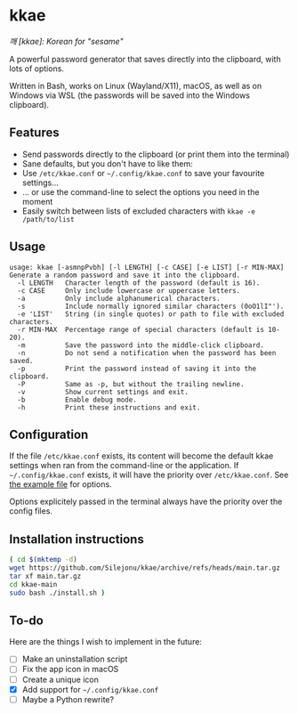 # kkae
*깨 [kkae]: Korean for "sesame"*

A powerful password generator that saves directly into the clipboard, with lots of options.

Written in Bash, works on Linux (Wayland/X11), macOS, as well as on Windows via WSL (the passwords will be saved into the Windows clipboard).

## Features

* Send passwords directly to the clipboard (or print them into the terminal)
* Sane defaults, but you don't have to like them:
* Use `/etc/kkae.conf` or `~/.config/kkae.conf` to save your favourite settings…
* … or use the command-line to select the options you need in the moment
* Easily switch between lists of excluded characters with `kkae -e /path/to/list`

## Usage
```
usage: kkae [-asmnpPvbh] [-l LENGTH] [-c CASE] [-e LIST] [-r MIN-MAX]
Generate a random password and save it into the clipboard.
  -l LENGTH   Character length of the password (default is 16).
  -c CASE     Only include lowercase or uppercase letters.
  -a          Only include alphanumerical characters.
  -s          Include normally ignored similar characters (0oO1lI"').
  -e 'LIST'   String (in single quotes) or path to file with excluded characters.
  -r MIN-MAX  Percentage range of special characters (default is 10-20).
  -m          Save the password into the middle-click clipboard.
  -n          Do not send a notification when the password has been saved.
  -p          Print the password instead of saving it into the clipboard.
  -P          Same as -p, but without the trailing newline.
  -v          Show current settings and exit.
  -b          Enable debug mode.
  -h          Print these instructions and exit.
  ```

## Configuration
If the file `/etc/kkae.conf` exists, its content will become the default kkae settings when ran from the command-line or the application. If `~/.config/kkae.conf` exists, it will have the priority over `/etc/kkae.conf`. See [the example file](https://github.com/Silejonu/kkae/blob/main/kkae.conf) for options.

Options explicitely passed in the terminal always have the priority over the config files.

## Installation instructions
```bash
( cd $(mktemp -d)
wget https://github.com/Silejonu/kkae/archive/refs/heads/main.tar.gz
tar xf main.tar.gz
cd kkae-main
sudo bash ./install.sh )
```

## To-do

Here are the things I wish to implement in the future:

* [ ] Make an uninstallation script
* [ ] Fix the app icon in macOS
* [ ] Create a unique icon
* [x] Add support for `~/.config/kkae.conf`
* [ ] Maybe a Python rewrite?
